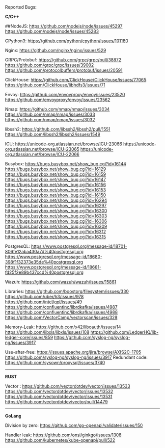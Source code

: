 Reported Bugs:

**C/C++**

##NodeJS:
https://github.com/nodejs/node/issues/45297
https://github.com/nodejs/node/issues/45283

CPython3:
https://github.com/python/cpython/issues/101180

Nginx:
https://github.com/nginx/nginx/issues/529

GRPC/Protobuf:
https://github.com/grpc/grpc/pull/38872
https://github.com/grpc/grpc/issues/39002
https://github.com/protocolbuffers/protobuf/issues/20591

ClickHouse:
https://github.com/ClickHouse/ClickHouse/issues/77065
https://github.com/ClickHouse/libhdfs3/issues/71

Envoy:
https://github.com/envoyproxy/envoy/issues/23520
https://github.com/envoyproxy/envoy/issues/23562

Nmap:
https://github.com/nmap/nmap/issues/3034
https://github.com/nmap/nmap/issues/3033
https://github.com/nmap/nmap/issues/3032

libssh2:
https://github.com/libssh2/libssh2/pull/1551
https://github.com/libssh2/libssh2/issues/1549

ICU:
https://unicode-org.atlassian.net/browse/ICU-23066
https://unicode-org.atlassian.net/browse/ICU-23065
https://unicode-org.atlassian.net/browse/ICU-22066

Busybox:
https://bugs.busybox.net/show_bug.cgi?id=16144
https://bugs.busybox.net/show_bug.cgi?id=16129
https://bugs.busybox.net/show_bug.cgi?id=16159
https://bugs.busybox.net/show_bug.cgi?id=16147 
https://bugs.busybox.net/show_bug.cgi?id=16156
https://bugs.busybox.net/show_bug.cgi?id=16153
https://bugs.busybox.net/show_bug.cgi?id=16150
https://bugs.busybox.net/show_bug.cgi?id=16294
https://bugs.busybox.net/show_bug.cgi?id=16297
https://bugs.busybox.net/show_bug.cgi?id=16300
https://bugs.busybox.net/show_bug.cgi?id=16303
https://bugs.busybox.net/show_bug.cgi?id=16306
https://bugs.busybox.net/show_bug.cgi?id=16309
https://bugs.busybox.net/show_bug.cgi?id=16312
https://bugs.busybox.net/show_bug.cgi?id=16315

PostgresQL:
https://www.postgresql.org/message-id/18701-806fe12aba430a7d%40postgresql.org
https://www.postgresql.org/message-id/18680-398f1f32373e35de%40postgresql.org
https://www.postgresql.org/message-id/18681-fd25f2e89b437ccd%40postgresql.org

Wazuh:
https://github.com/wazuh/wazuh/issues/15861 

Libraries:
https://github.com/boostorg/filesystem/issues/330
https://github.com/uber/h3/issues/978
https://github.com/intel/qpl/issues/49
https://github.com/confluentinc/librdkafka/issues/4987
https://github.com/confluentinc/librdkafka/issues/4988
https://github.com/VectorCamp/vectorscan/issues/328


Memory-Leak: 
https://github.com/x42/liboauth/issues/14
https://github.com/libxls/libxls/issues/108 
https://github.com/LedgerHQ/lib-ledger-core/issues/859
https://github.com/syslog-ng/syslog-ng/issues/3917

Use-after-free: 
https://issues.apache.org/jira/browse/AXIS2C-1705 
https://github.com/syslog-ng/syslog-ng/issues/3917
Redundant code:
https://github.com/sysown/proxysql/issues/3740
***
**RUST**

Vector :
https://github.com/vectordotdev/vector/issues/13533
https://github.com/vectordotdev/vector/issues/13532
https://github.com/vectordotdev/vector/issues/13531
https://github.com/vectordotdev/vector/pull/14479
***
**GoLang**

Division by zero:
https://github.com/go-openapi/validate/issues/150

Handler leak:
https://github.com/onsi/ginkgo/issues/1308
https://github.com/kubernetes/kube-openapi/pull/522




